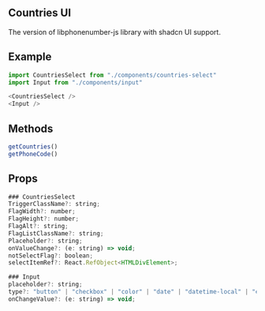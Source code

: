 ## Countries UI
The version of libphonenumber-js library with shadcn UI support.


## Example
```js
import CountriesSelect from "./components/countries-select"
import Input from "./components/input"

<CountriesSelect />
<Input />
```

## Methods
```js
getCountries()
getPhoneCode()
```

## Props
```js
### CountriesSelect
TriggerClassName?: string;
FlagWidth?: number;
FlagHeight?: number;
FlagAlt?: string;
FlagListClassName?: string;
Placeholder?: string;
onValueChange?: (e: string) => void;
notSelectFlag?: boolean;
selectItemRef?: React.RefObject<HTMLDivElement>;

### Input
placeholder?: string;
type?: "button" | "checkbox" | "color" | "date" | "datetime-local" | "email" | "file" | "hidden" | "image" | "month" | "number" | "password" | "radio" | "range" | "reset" | "search" | "submit" | "tel" | "text" | "time" | "url" | "week";
onChangeValue?: (e: string) => void;
```